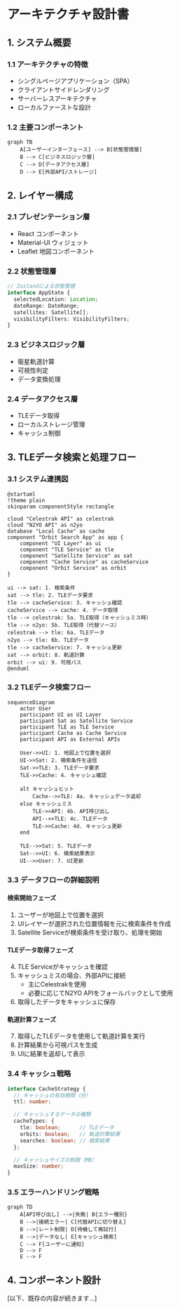 # アーキテクチャ設計書

## 1. システム概要

### 1.1 アーキテクチャの特徴
- シングルページアプリケーション（SPA）
- クライアントサイドレンダリング
- サーバーレスアーキテクチャ
- ローカルファーストな設計

### 1.2 主要コンポーネント
```mermaid
graph TB
    A[ユーザーインターフェース] --> B[状態管理層]
    B --> C[ビジネスロジック層]
    C --> D[データアクセス層]
    D --> E[外部API/ストレージ]
```

## 2. レイヤー構成

### 2.1 プレゼンテーション層
- React コンポーネント
- Material-UI ウィジェット
- Leaflet 地図コンポーネント

### 2.2 状態管理層
```typescript
// Zustandによる状態管理
interface AppState {
  selectedLocation: Location;
  dateRange: DateRange;
  satellites: Satellite[];
  visibilityFilters: VisibilityFilters;
}
```

### 2.3 ビジネスロジック層
- 衛星軌道計算
- 可視性判定
- データ変換処理

### 2.4 データアクセス層
- TLEデータ取得
- ローカルストレージ管理
- キャッシュ制御

## 3. TLEデータ検索と処理フロー

### 3.1 システム連携図
```plantuml
@startuml
!theme plain
skinparam componentStyle rectangle

cloud "Celestrak API" as celestrak
cloud "N2YO API" as n2yo
database "Local Cache" as cache
component "Orbit Search App" as app {
    component "UI Layer" as ui
    component "TLE Service" as tle
    component "Satellite Service" as sat
    component "Cache Service" as cacheService
    component "Orbit Service" as orbit
}

ui --> sat: 1. 検索条件
sat --> tle: 2. TLEデータ要求
tle --> cacheService: 3. キャッシュ確認
cacheService --> cache: 4. データ取得
tle --> celestrak: 5a. TLE取得（キャッシュミス時）
tle --> n2yo: 5b. TLE取得（代替ソース）
celestrak --> tle: 6a. TLEデータ
n2yo --> tle: 6b. TLEデータ
tle --> cacheService: 7. キャッシュ更新
sat --> orbit: 8. 軌道計算
orbit --> ui: 9. 可視パス
@enduml
```

### 3.2 TLEデータ検索フロー
```mermaid
sequenceDiagram
    actor User
    participant UI as UI Layer
    participant Sat as Satellite Service
    participant TLE as TLE Service
    participant Cache as Cache Service
    participant API as External APIs

    User->>UI: 1. 地図上で位置を選択
    UI->>Sat: 2. 検索条件を送信
    Sat->>TLE: 3. TLEデータ要求
    TLE->>Cache: 4. キャッシュ確認

    alt キャッシュヒット
        Cache-->>TLE: 4a. キャッシュデータ返却
    else キャッシュミス
        TLE->>API: 4b. API呼び出し
        API-->>TLE: 4c. TLEデータ
        TLE->>Cache: 4d. キャッシュ更新
    end

    TLE-->>Sat: 5. TLEデータ
    Sat-->>UI: 6. 検索結果表示
    UI-->>User: 7. UI更新
```

### 3.3 データフローの詳細説明

#### 検索開始フェーズ
1. ユーザーが地図上で位置を選択
2. UIレイヤーが選択された位置情報を元に検索条件を作成
3. Satellite Serviceが検索条件を受け取り、処理を開始

#### TLEデータ取得フェーズ
4. TLE Serviceがキャッシュを確認
5. キャッシュミスの場合、外部APIに接続
   - 主にCelestrakを使用
   - 必要に応じてN2YO APIをフォールバックとして使用
6. 取得したデータをキャッシュに保存

#### 軌道計算フェーズ
7. 取得したTLEデータを使用して軌道計算を実行
8. 計算結果から可視パスを生成
9. UIに結果を返却して表示

### 3.4 キャッシュ戦略
```typescript
interface CacheStrategy {
  // キャッシュの有効期間（分）
  ttl: number;

  // キャッシュするデータの種類
  cacheTypes: {
    tle: boolean;      // TLEデータ
    orbits: boolean;   // 軌道計算結果
    searches: boolean; // 検索結果
  };

  // キャッシュサイズの制限（MB）
  maxSize: number;
}
```

### 3.5 エラーハンドリング戦略
```mermaid
graph TD
    A[API呼び出し] -->|失敗| B{エラー種別}
    B -->|接続エラー| C[代替APIに切り替え]
    B -->|レート制限| D[待機して再試行]
    B -->|データなし| E[キャッシュ検索]
    C --> F[ユーザーに通知]
    D --> F
    E --> F
```

## 4. コンポーネント設計

[以下、既存の内容が続きます...]
